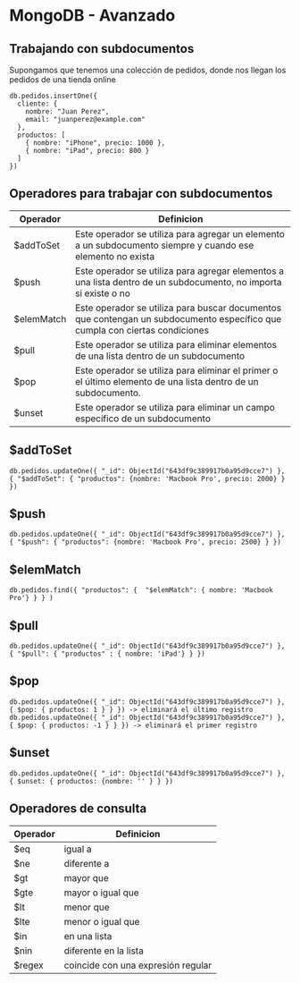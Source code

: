 # MongoDB - Avanzado

## Trabajando con subdocumentos
Supongamos que tenemos una colección de pedidos, donde nos llegan los pedidos de una tienda online
```
db.pedidos.insertOne({
  cliente: {
    nombre: "Juan Perez",
    email: "juanperez@example.com"
  },
  productos: [
    { nombre: "iPhone", precio: 1000 },
    { nombre: "iPad", precio: 800 }
  ]
})
```

## Operadores para trabajar con subdocumentos

|Operador|Definicion
|-------|----------|
|$addToSet| Este operador se utiliza para agregar un elemento a un subdocumento siempre y cuando ese elemento no exista|
|$push|Este operador se utiliza para agregar elementos a una lista dentro de un subdocumento, no importa si existe o no|
|$elemMatch| Este operador se utiliza para buscar documentos que contengan un subdocumento específico que cumpla con ciertas condiciones|
|$pull|Este operador se utiliza para eliminar elementos de una lista dentro de un subdocumento|
|$pop| Este operador se utiliza para eliminar el primer o el último elemento de una lista dentro de un subdocumento. |
|$unset|Este operador se utiliza para eliminar un campo específico de un subdocumento|

## $addToSet
```
db.pedidos.updateOne({ "_id": ObjectId("643df9c389917b0a95d9cce7") }, { "$addToSet": { "productos": {nombre: 'Macbook Pro', precio: 2000} } })
```
## $push
```
db.pedidos.updateOne({ "_id": ObjectId("643df9c389917b0a95d9cce7") }, { "$push": { "productos": {nombre: 'Macbook Pro', precio: 2500} } })
```
## $elemMatch
```
db.pedidos.find({ "productos": {  "$elemMatch": { nombre: 'Macbook Pro'} } } )
```

## $pull
```
db.pedidos.updateOne({ "_id": ObjectId("643df9c389917b0a95d9cce7") }, { "$pull": { "productos" : { nombre: 'iPad'} } })
```

## $pop
```
db.pedidos.updateOne({ "_id": ObjectId("643df9c389917b0a95d9cce7") }, { $pop: { productos: 1 } } }) -> eliminará el último registro
db.pedidos.updateOne({ "_id": ObjectId("643df9c389917b0a95d9cce7") }, { $pop: { productos: -1 } } }) -> eliminará el primer registro
```

## $unset
```
db.pedidos.updateOne({ "_id": ObjectId("643df9c389917b0a95d9cce7") }, { $unset: { productos: {nombre: '' } } })
```

## Operadores de consulta

|Operador|Definicion
|-------|----------|
|$eq| igual a|
|$ne| diferente a|
|$gt| mayor que|
|$gte| mayor o igual que|
|$lt| menor que|
|$lte| menor o igual que|
|$in| en una lista|
|$nin| diferente en la lista|
|$regex|coincide con una expresión regular|

